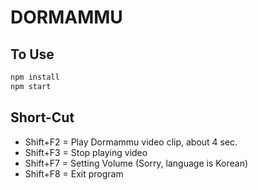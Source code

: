 # DORMAMMU

## To Use

```bash
npm install
npm start
```

## Short-Cut
- Shift+F2 = Play Dormammu video clip, about 4 sec.
- Shift+F3 = Stop playing video
- Shift+F7 = Setting Volume (Sorry, language is Korean)
- Shift+F8 = Exit program

